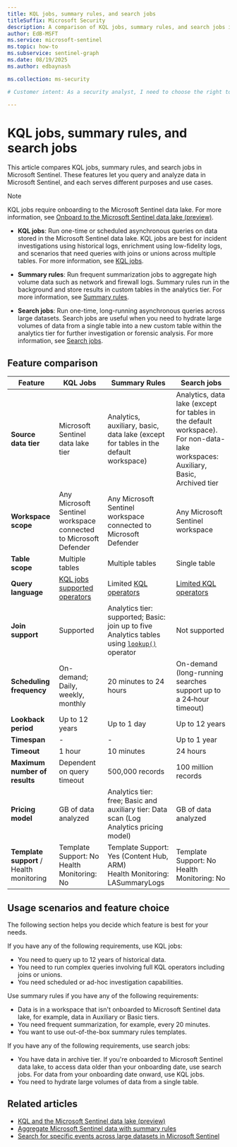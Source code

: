 ```yaml
---  
title: KQL jobs, summary rules, and search jobs
titleSuffix: Microsoft Security  
description: A comparison of KQL jobs, summary rules, and search jobs in Microsoft Sentinel to choose the best tool for querying and analyzing security data.
author: EdB-MSFT  
ms.service: microsoft-sentinel  
ms.topic: how-to
ms.subservice: sentinel-graph
ms.date: 08/19/2025
ms.author: edbaynash  

ms.collection: ms-security  

# Customer intent: As a security analyst, I need to choose the right tool for querying and analyzing data in Microsoft Sentinel.

---
```


# KQL jobs, summary rules, and search jobs

This article compares KQL jobs, summary rules, and search jobs in Microsoft Sentinel. These features let you query and analyze data in Microsoft Sentinel, and each serves different purposes and use cases.

>[!NOTE]
> KQL jobs require onboarding to the Microsoft Sentinel data lake. For more information, see [Onboard to the Microsoft Sentinel data lake (preview)](./sentinel-lake-onboarding.md).

+ **KQL jobs**: Run one-time or scheduled asynchronous queries on data stored in the Microsoft Sentinel data lake. KQL jobs are best for incident investigations using historical logs, enrichment using low-fidelity logs, and scenarios that need queries with joins or unions across multiple tables. For more information, see [KQL jobs](kql-jobs.md).

+ **Summary rules**: Run frequent summarization jobs to aggregate high volume data such as network and firewall logs. Summary rules run in the background and store results in custom tables in the analytics tier.  For more information, see [Summary rules](../summary-rules.md).

+ **Search jobs**: Run one-time, long-running asynchronous queries across large datasets. Search jobs are useful when you need to hydrate large volumes of data from a single table into a new custom table within the analytics tier for further investigation or forensic analysis. For more information, see [Search jobs](../search-jobs.md).


## Feature comparison

| Feature | KQL Jobs | Summary Rules | Search jobs |
|---|---|---|---|
| **Source data tier** | Microsoft Sentinel data lake tier | Analytics, auxiliary, basic, data lake (except for tables in the default workspace) | Analytics, data lake (except for tables in the default workspace). For non-data-lake workspaces: Auxiliary, Basic, Archived tier |
| **Workspace scope** | Any Microsoft Sentinel workspace connected to Microsoft Defender | Any Microsoft Sentinel workspace connected to Microsoft Defender | Any Microsoft Sentinel workspace |
| **Table scope** | Multiple tables | Multiple tables | Single table |
| **Query language** | [KQL jobs supported operators](/azure/sentinel/datalake/kql-jobs#considerations-and-limitations)| Limited [KQL operators](/azure/azure-monitor/logs/summary-rules?tabs=api#create-or-update-a-summary-rule) | [Limited KQL operators](/azure/azure-monitor/logs/search-jobs#kql-query-considerations) |
| **Join support** | Supported | Analytics tier: supported; Basic: join up to five Analytics tables using [`lookup()`](/azure/data-explorer/kusto/query/lookup-operator) operator | Not supported |
| **Scheduling frequency** | On-demand; Daily, weekly, monthly | 20 minutes to 24 hours | On-demand (long-running searches support up to a 24‑hour timeout) |
| **Lookback period** | Up to 12 years | Up to 1 day | Up to 12 years |
| **Timespan** | - | - | Up to 1 year |
| **Timeout** | 1 hour | 10 minutes | 24 hours |
| **Maximum number of results** | Dependent on query timeout | 500,000 records | 100 million records |
| **Pricing model** | GB of data analyzed | Analytics tier: free; Basic and auxiliary tier: Data scan (Log Analytics pricing model) | GB of data analyzed |
| **Template support** / Health monitoring | Template Support: No<br>Health Monitoring: No | Template Support: Yes (Content Hub, ARM)<br>Health Monitoring: LASummaryLogs | Template Support: No<br>Health Monitoring: No |



## Usage scenarios and feature choice

The following section helps you decide which feature is best for your needs.

If you have any of the following requirements, use KQL jobs:

+ You need to query up to 12 years of historical data.
+ You need to run complex queries involving full KQL operators including joins or unions.
+ You need scheduled or ad-hoc investigation capabilities.

Use summary rules if you have any of the following requirements:

+ Data is in a workspace that isn't onboarded to Microsoft Sentinel data lake, for example, data in Auxiliary or Basic tiers.
+ You need frequent summarization, for example, every 20 minutes.
+ You want to use out-of-the-box summary rules templates.

If you have any of the following requirements, use search jobs:

+ You have data in archive tier. If you're onboarded to Microsoft Sentinel data lake, to access data older than your onboarding date, use search jobs. For data from your onboarding date onward, use KQL jobs.
+ You need to hydrate large volumes of data from a single table.

## Related articles

- [KQL and the Microsoft Sentinel data lake (preview)](kql-overview.md)
- [Aggregate Microsoft Sentinel data with summary rules](../summary-rules.md)
- [Search for specific events across large datasets in Microsoft Sentinel](../search-jobs.md)  
